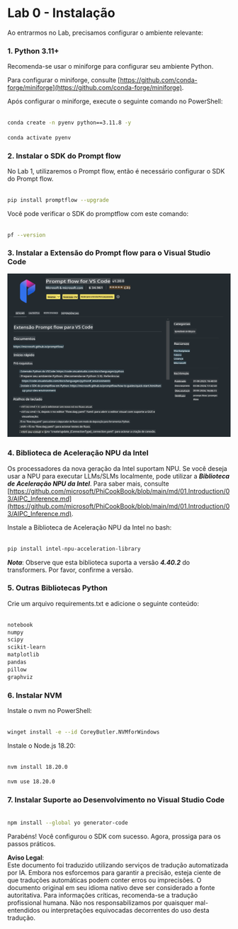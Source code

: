 # **Lab 0 - Instalação**

Ao entrarmos no Lab, precisamos configurar o ambiente relevante:

### **1. Python 3.11+**

Recomenda-se usar o miniforge para configurar seu ambiente Python.

Para configurar o miniforge, consulte [https://github.com/conda-forge/miniforge](https://github.com/conda-forge/miniforge).

Após configurar o miniforge, execute o seguinte comando no PowerShell:

```bash

conda create -n pyenv python==3.11.8 -y

conda activate pyenv

```

### **2. Instalar o SDK do Prompt flow**

No Lab 1, utilizaremos o Prompt flow, então é necessário configurar o SDK do Prompt flow.

```bash

pip install promptflow --upgrade

```

Você pode verificar o SDK do promptflow com este comando:

```bash

pf --version

```

### **3. Instalar a Extensão do Prompt flow para o Visual Studio Code**

![pf](../../../../../../../../../translated_images/pf_ext.fa065f22e1ee3e67157662d8be5241f346ddd83744045e3406d92b570e8d8b36.pt.png)

### **4. Biblioteca de Aceleração NPU da Intel**

Os processadores da nova geração da Intel suportam NPU. Se você deseja usar a NPU para executar LLMs/SLMs localmente, pode utilizar a ***Biblioteca de Aceleração NPU da Intel***. Para saber mais, consulte [https://github.com/microsoft/PhiCookBook/blob/main/md/01.Introduction/03/AIPC_Inference.md](https://github.com/microsoft/PhiCookBook/blob/main/md/01.Introduction/03/AIPC_Inference.md).

Instale a Biblioteca de Aceleração NPU da Intel no bash:

```bash

pip install intel-npu-acceleration-library

```

***Nota***: Observe que esta biblioteca suporta a versão ***4.40.2*** do transformers. Por favor, confirme a versão.

### **5. Outras Bibliotecas Python**

Crie um arquivo requirements.txt e adicione o seguinte conteúdo:

```txt

notebook
numpy 
scipy 
scikit-learn 
matplotlib 
pandas 
pillow 
graphviz

```

### **6. Instalar NVM**

Instale o nvm no PowerShell:

```bash

winget install -e --id CoreyButler.NVMforWindows

```

Instale o Node.js 18.20:

```bash

nvm install 18.20.0

nvm use 18.20.0

```

### **7. Instalar Suporte ao Desenvolvimento no Visual Studio Code**

```bash

npm install --global yo generator-code

```

Parabéns! Você configurou o SDK com sucesso. Agora, prossiga para os passos práticos.

**Aviso Legal**:  
Este documento foi traduzido utilizando serviços de tradução automatizada por IA. Embora nos esforcemos para garantir a precisão, esteja ciente de que traduções automáticas podem conter erros ou imprecisões. O documento original em seu idioma nativo deve ser considerado a fonte autoritativa. Para informações críticas, recomenda-se a tradução profissional humana. Não nos responsabilizamos por quaisquer mal-entendidos ou interpretações equivocadas decorrentes do uso desta tradução.